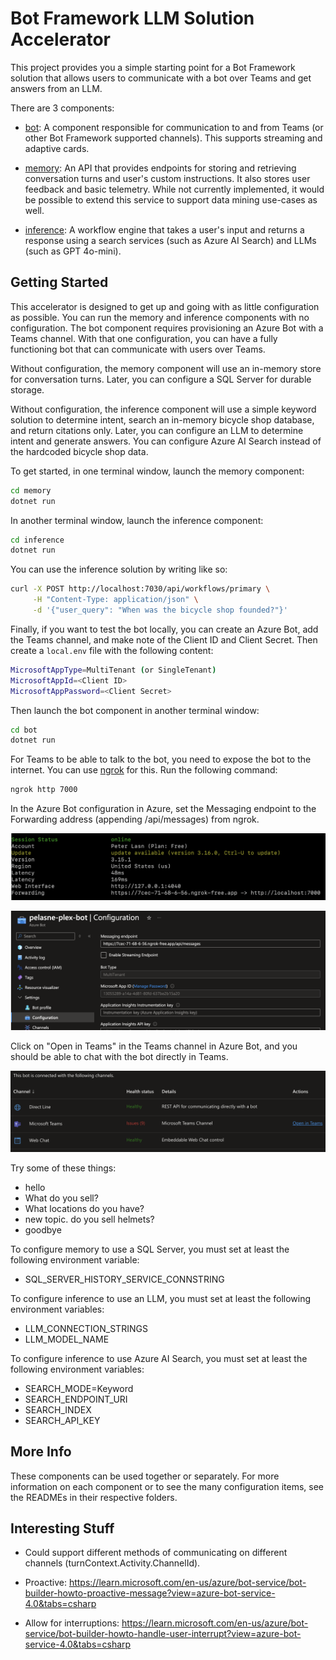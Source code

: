 # Bot Framework LLM Solution Accelerator

This project provides you a simple starting point for a Bot Framework solution that allows users to communicate with a bot over Teams and get answers from an LLM.

There are 3 components:

- [bot](./bot/README.md): A component responsible for communication to and from Teams (or other Bot Framework supported channels). This supports streaming and adaptive cards.

- [memory](./memory/README.md): An API that provides endpoints for storing and retrieving conversation turns and user's custom instructions. It also stores user feedback and basic telemetry. While not currently implemented, it would be possible to extend this service to support data mining use-cases as well.

- [inference](./inference/README.md): A workflow engine that takes a user's input and returns a response using a search services (such as Azure AI Search) and LLMs (such as GPT 4o-mini).

## Getting Started

This accelerator is designed to get up and going with as little configuration as possible. You can run the memory and inference components with no configuration. The bot component requires provisioning an Azure Bot with a Teams channel. With that one configuration, you can have a fully functioning bot that can communicate with users over Teams.

Without configuration, the memory component will use an in-memory store for conversation turns. Later, you can configure a SQL Server for durable storage.

Without configuration, the inference component will use a simple keyword solution to determine intent, search an in-memory bicycle shop database, and return citations only. Later, you can configure an LLM to determine intent and generate answers. You can configure Azure AI Search instead of the hardcoded bicycle shop data.

To get started, in one terminal window, launch the memory component:

```bash
cd memory
dotnet run
```

In another terminal window, launch the inference component:

```bash
cd inference
dotnet run
```

You can use the inference solution by writing like so:

```bash
curl -X POST http://localhost:7030/api/workflows/primary \
     -H "Content-Type: application/json" \
     -d '{"user_query": "When was the bicycle shop founded?"}'
```

Finally, if you want to test the bot locally, you can create an Azure Bot, add the Teams channel, and make note of the Client ID and Client Secret. Then create a `local.env` file with the following content:

```bash
MicrosoftAppType=MultiTenant (or SingleTenant)
MicrosoftAppId=<Client ID>
MicrosoftAppPassword=<Client Secret>
```

Then launch the bot component in another terminal window:

```bash
cd bot
dotnet run
```

For Teams to be able to talk to the bot, you need to expose the bot to the internet. You can use [ngrok](https://ngrok.com/) for this. Run the following command:

```bash
ngrok http 7000
```

In the Azure Bot configuration in Azure, set the Messaging endpoint to the Forwarding address (appending /api/messages) from ngrok.

![ngrok](./images/ngrok.png)

![config](./images/config.png)

Click on "Open in Teams" in the Teams channel in Azure Bot, and you should be able to chat with the bot directly in Teams.

![channels](./images/channels.png)

Try some of these things:

- hello
- What do you sell?
- What locations do you have?
- new topic. do you sell helmets?
- goodbye

To configure memory to use a SQL Server, you must set at least the following environment variable:

- SQL_SERVER_HISTORY_SERVICE_CONNSTRING

To configure inference to use an LLM, you must set at least the following environment variables:

- LLM_CONNECTION_STRINGS
- LLM_MODEL_NAME

To configure inference to use Azure AI Search, you must set at least the following environment variables:

- SEARCH_MODE=Keyword
- SEARCH_ENDPOINT_URI
- SEARCH_INDEX
- SEARCH_API_KEY

## More Info

These components can be used together or separately. For more information on each component or to see the many configuration items, see the READMEs in their respective folders.

## Interesting Stuff

- Could support different methods of communicating on different channels (turnContext.Activity.ChannelId).

- Proactive: <https://learn.microsoft.com/en-us/azure/bot-service/bot-builder-howto-proactive-message?view=azure-bot-service-4.0&tabs=csharp>

- Allow for interruptions: <https://learn.microsoft.com/en-us/azure/bot-service/bot-builder-howto-handle-user-interrupt?view=azure-bot-service-4.0&tabs=csharp>
